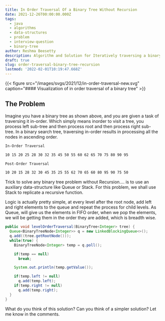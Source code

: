 ```yaml
---
title: In Order Traversal Of a Binary Tree Without Recursion
date: 2021-12-26T00:00:00.000Z
tags:
  - java
  - algorithms
  - data-structures
  - problem
  - interview-question
  - binary-tree
author: Reshma Beesetty
description: Algorithm and Solution for Iteratively traversing a binary tree in-order
draft: true
slug: order-traversal-binary-tree-recursion
lastmod: '2022-02-01T10:19:47.668Z'
---
```


{{< figure src="/images/svgs/2021/12/in-order-traversal-new.svg" caption="#### Visualization of in order traversal of a binary tree" >}}

## The Problem

Imagine you have a binary tree as shown above, and you are given a task of traversing it in-order. Which simply means inorder to visit a tree, you process left sub-tree and then process root and then process right sub-tree. In a binary search tree, traversing in-order results in processing all the nodes in ascending order.

```md {title=true}
In-Order Traversal
```
```md
10 15 20 25 28 30 32 35 45 50 55 60 62 65 70 75 80 90 95
```
```md {title=true}
Post-Order Traversal
```
```md
10 20 15 28 32 30 45 35 25 55 62 70 65 60 80 95 90 75 50
```

<!--more-->

Trick to solve any binary tree problem without Recursion.... is to use an auxiliary data-structure like Queue or Stack. For this problem, we shall use Stack to replicate a recursive function. 

Logic is actually pretty simple, at every level after the root node, add left and right elements to the queue and repeat the process for child levels. As Queue, will give us the elements in FIFO order, when we pop the elements, we will be getting them in the order they are added, which is breadth wise.

```java
public void levelOrderTraversal(BinaryTree<Integer> tree) {
  Queue<BinaryTreeNode<Integer>> q = new LinkedBlockingQueue<>();
  q.add((tree.getRootNode()));
  while(true) {
    BinaryTreeNode<Integer> temp = q.poll();

    if(temp == null)
      break;

    System.out.println(temp.getValue());

    if(temp.left != null)
      q.add(temp.left);
    if(temp.right != null)
      q.add(temp.right);
  }
}
```

What do you think of this solution? Can you think of a simpler solution? Let me know in the comments.
